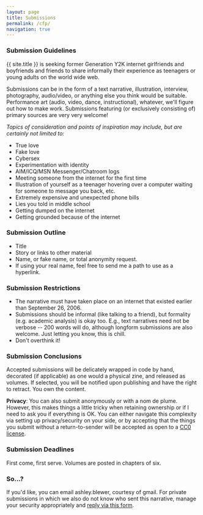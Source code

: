 ```yaml
---
layout: page
title: Submissions
permalink: /cfp/
navigation: true
---
```


### Submission Guidelines

{{ site.title }} is seeking former Generation Y2K internet girlfriends and boyfriends and friends to share informally their experience as teenagers or young adults on the world wide web.

Submissions can be in the form of a text narrative, illustration, interview, photography, audio/video, or anything else you think would be suitable. Performance art (audio, video, dance, instructional), whatever, we'll figure out how to make work. Submissions featuring (or exclusively consisting of) primary sources are very very welcome!

*Topics of consideration and points of inspiration may include, but are certainly not limited to:*

- True love
- Fake love
- Cybersex
- Experimentation with identity
- AIM/ICQ/MSN Messenger/Chatroom logs
- Meeting someone from the internet for the first time
- Illustration of yourself as a teenager hovering over a computer waiting for someone to message you back, etc.
- Extremely expensive and unexpected phone bills
- Lies you told in middle school
- Getting dumped on the internet
- Getting grounded because of the internet

### Submission Outline

- Title  
- Story or links to other material
- Name, or fake name, or total anonymity request.
- If using your real name, feel free to send me a path to use as a hyperlink.

### Submission Restrictions

- The narrative must have taken place on an internet that existed earlier than September 26, 2006.
- Submissions should be informal (like talking to a friend), but formality (e.g. academic analysis) is okay too. E.g., text narratives need not be verbose -- 200 words will do, although longform submissions are also welcome. Just letting you know, this is chill.
- Don't overthink it!  

### Submission Conclusions

Accepted submissions will be delicately wrapped in code by hand, decorated (if applicable) as one would a physical zine, and released as volumes. If selected, you will be notified upon publishing and have the right to retract. You own the content.

**Privacy**: You can also submit anonymously or with a nom de plume. However, this makes things a little tricky when retaining ownership or if I need to ask you if everything is OK. You can either navigate this complexity via setting up privacy/security on your side, or by accepting that the things you submit without a return-to-sender will be accepted as open to a [CC0 license](https://creativecommons.org/share-your-work/public-domain/cc0/).

### Submission Deadlines

First come, first serve. Volumes are posted in chapters of six.

### So...?

If you'd like, you can email ashley.blewer, courtesy of gmail. For private submissions in which we also do not know who sent this narrative, manage your security appropriately and [reply via this form](https://docs.google.com/forms/d/e/1FAIpQLSeUqrFZoeRduZqeyEQsAPUoXb7SddRmQ2XmalXkym_29-P2gw/viewform?usp=sf_link).
